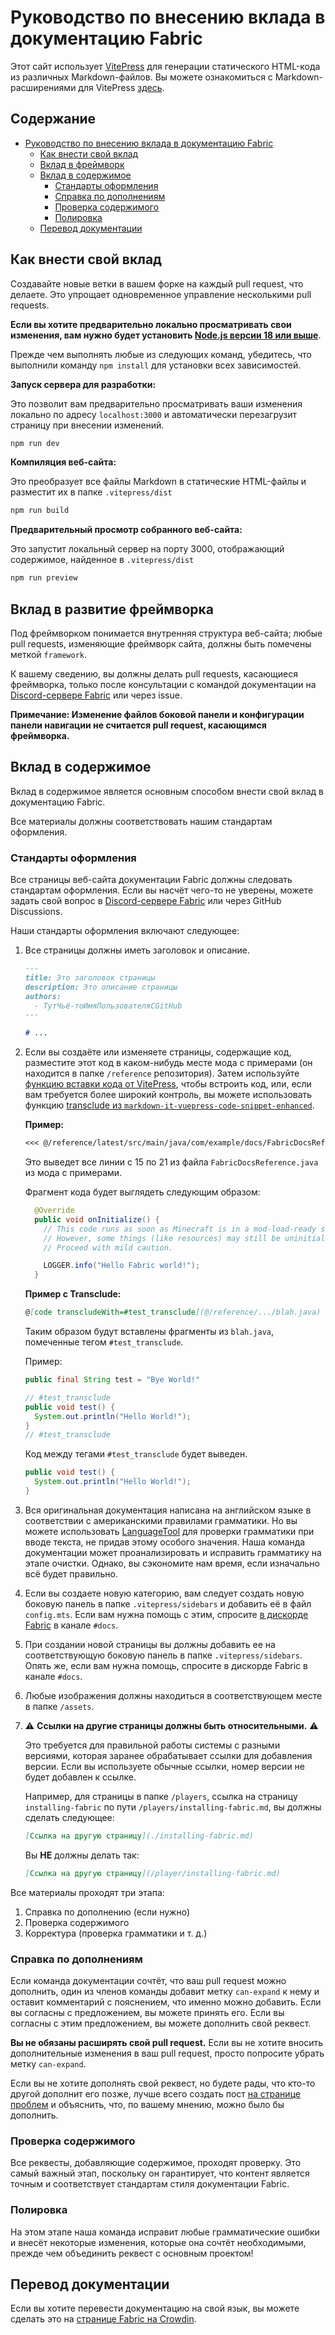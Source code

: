 # Руководство по внесению вклада в документацию Fabric

Этот сайт использует [VitePress](https://vitepress.dev/) для генерации статического HTML-кода из различных Markdown-файлов. Вы можете ознакомиться с Markdown-расширениями для VitePress [здесь](https://vitepress.dev/guide/markdown#features).

## Содержание

- [Руководство по внесению вклада в документацию Fabric](#fabric-documentation-contribution-guidelines)
  - [Как внести свой вклад](#how-to-contribute)
  - [Вклад в фреймворк](#contributing-framework)
  - [Вклад в содержимое](#contributing-content)
    - [Стандарты оформления](#style-guidelines)
    - [Справка по дополнениям](#guidance-for-expansion)
    - [Проверка содержимого](#content-verification)
    - [Полировка](#cleanup)
  - [Перевод документации](#translating-documentation)

## Как внести свой вклад

Создавайте новые ветки в вашем форке на каждый pull request, что делаете. Это упрощает одновременное управление несколькими pull requests.

**Если вы хотите предварительно локально просматривать свои изменения, вам нужно будет установить [Node.js версии 18 или выше](https://nodejs.org/en/)**.

Прежде чем выполнять любые из следующих команд, убедитесь, что выполнили команду `npm install` для установки всех зависимостей.

**Запуск сервера для разработки:**

Это позволит вам предварительно просматривать ваши изменения локально по адресу `localhost:3000` и автоматически перезагрузит страницу при внесении изменений.

```sh
npm run dev
```

**Компиляция веб-сайта:**

Это преобразует все файлы Markdown в статические HTML-файлы и разместит их в папке `.vitepress/dist`

```sh
npm run build
```

**Предварительный просмотр собранного веб-сайта:**

Это запустит локальный сервер на порту 3000, отображающий содержимое, найденное в `.vitepress/dist`

```sh
npm run preview
```

## Вклад в развитие фреймворка

Под фреймворком понимается внутренняя структура веб-сайта; любые pull requests, изменяющие фреймворк сайта, должны быть помечены меткой `framework`.

К вашему сведению, вы должны делать pull requests, касающиеся фреймворка, только после консультации с командой документации на [Discord-сервере Fabric](https://discord.gg/v6v4pMv) или через issue.

**Примечание: Изменение файлов боковой панели и конфигурации панели навигации не считается pull request, касающимся фреймворка.**

## Вклад в содержимое

Вклад в содержимое является основным способом внести свой вклад в документацию Fabric.

Все материалы должны соответствовать нашим стандартам оформления.

### Стандарты оформления

Все страницы веб-сайта документации Fabric должны следовать стандартам оформления. Если вы насчёт чего-то не уверены, можете задать свой вопрос в [Discord-сервере Fabric](https://discord.gg/v6v4pMv) или через GitHub Discussions.

Наши стандарты оформления включают следующее:

1. Все страницы должны иметь заголовок и описание.

   ```md
   ---
   title: Это заголовок страницы
   description: Это описание страницы
   authors:
     - ТутЧьё-тоИмяПользователяСGitHub
   ---

   # ...
   ```

2. Если вы создаёте или изменяете страницы, содержащие код, разместите этот код в каком-нибудь месте мода с примерами (он находится в папке `/reference` репозитория). Затем используйте [функцию вставки кода от VitePress](https://vitepress.dev/guide/markdown#import-code-snippets), чтобы встроить код, или, если вам требуется более широкий контроль, вы можете использовать функцию [transclude из `markdown-it-vuepress-code-snippet-enhanced`](https://github.com/fabioaanthony/markdown-it-vuepress-code-snippet-enhanced).

   **Пример:**

   ```md
   <<< @/reference/latest/src/main/java/com/example/docs/FabricDocsReference.java{15-21 java}
   ```

   Это выведет все линии с 15 по 21 из файла `FabricDocsReference.java` из мода с примерами.

   Фрагмент кода будет выглядеть следующим образом:

   ```java
     @Override
     public void onInitialize() {
       // This code runs as soon as Minecraft is in a mod-load-ready state.
       // However, some things (like resources) may still be uninitialized.
       // Proceed with mild caution.

       LOGGER.info("Hello Fabric world!");
     }
   ```

   **Пример с Transclude:**

   ```md
   @[code transcludeWith=#test_transclude](@/reference/.../blah.java)
   ```

   Таким образом будут вставлены фрагменты из `blah.java`, помеченные тегом `#test_transclude`.

   Пример:

   ```java
   public final String test = "Bye World!"

   // #test_transclude
   public void test() {
     System.out.println("Hello World!");
   }
   // #test_transclude
   ```

   Код между тегами `#test_transclude` будет выведен.

   ```java
   public void test() {
     System.out.println("Hello World!");
   }
   ```

3. Вся оригинальная документация написана на английском языке в соответствии с американскими правилами грамматики. Но вы можете использовать [LanguageTool](https://languagetool.org/) для проверки грамматики при вводе текста, не придав этому особого значения. Наша команда документации может проанализировать и исправить грамматику на этапе очистки. Однако, вы сэкономите нам время, если изначально всё будет правильно.

4. Если вы создаете новую категорию, вам следует создать новую боковую панель в папке `.vitepress/sidebars` и добавить её в файл `config.mts`. Если вам нужна помощь с этим, спросите [в дискорде Fabric](https://discord.gg/v6v4pMv) в канале `#docs`.

5. При создании новой страницы вы должны добавить ее на соответствующую боковую панель в папке `.vitepress/sidebars`. Опять же, если вам нужна помощь, спросите в дискорде Fabric в канале `#docs`.

6. Любые изображения должны находиться в соответствующем месте в папке `/assets`.

7. ⚠️ **Ссылки на другие страницы должны быть относительными.** ⚠️

   Это требуется для правильной работы системы с разными версиями, которая заранее обрабатывает ссылки для добавления версии. Если вы используете обычные ссылки, номер версии не будет добавлен к ссылке.

   Например, для страницы в папке `/players`, ссылка на страницу `installing-fabric` по пути `/players/installing-fabric.md`, вы должны сделать следующее:

   ```md
   [Ссылка на другую страницу](./installing-fabric.md)
   ```

   Вы **НЕ** должны делать так:

   ```md
   [Ссылка на другую страницу](/player/installing-fabric.md)
   ```

Все материалы проходят три этапа:

1. Справка по дополнению (если нужно)
2. Проверка содержимого
3. Корректура (проверка грамматики и т. д.)

### Справка по дополнениям

Если команда документации сочтёт, что ваш pull request можно дополнить, один из членов команды добавит метку `can-expand` к нему и оставит комментарий с пояснением, что именно можно добавить. Если вы согласны с предложением, вы можете принять его. Если вы согласны с этим предложением, вы можете дополнить свой реквест.

**Вы не обязаны расширять свой pull request.** Если вы не хотите вносить дополнительные изменения в ваш pull request, просто попросите убрать метку `can-expand`.

Если вы не хотите дополнять свой реквест, но будете рады, что кто-то другой дополнит его позже, лучше всего создать пост [на странице проблем](https://github.com/FabricMC/fabric-docs/issues) и объяснить, что, по вашему мнению, можно было бы дополнить.

### Проверка содержимого

Все реквесты, добавляющие содержимое, проходят проверку. Это самый важный этап, поскольку он гарантирует, что контент является точным и соответствует стандартам стиля документации Fabric.

### Полировка

На этом этапе наша команда исправит любые грамматические ошибки и внесёт некоторые изменения, которые она сочтёт необходимыми, прежде чем объединить реквест с основным проектом!

## Перевод документации

Если вы хотите перевести документацию на свой язык, вы можете сделать это на [странице Fabric на Crowdin](https://crowdin.com/project/fabricmc).
